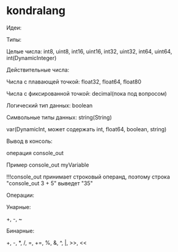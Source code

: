 # kondralang

Идеи:

Типы:

Целые числа: int8, uint8, int16, uint16, int32, uint32, int64, uint64, int(DynamicInteger)

Действительные числа:

Числа с плавающей точкой: float32, float64, float80

Числа с фиксированной точкой: decimal(пока под вопросом)

Логический тип данных: boolean

Символьные типы данных: string(String)

var(DynamicInt, может содержать int, float64, boolean, string)

Вывод в консоль:

операция console_out

Пример console_out myVariable

!!!console_out принимает строковый операнд, поэтому строка "console_out 3 + 5" выведет "35"

Операции:

Унарные:

+, -, ~

Бинарные:

+, -, *, /, =, +=, %, &, ^, |, >>, <<


